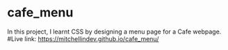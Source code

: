# cafe_menu
In this project, I learnt CSS by designing a menu page for a Cafe webpage.
#Live link: https://mitchellindev.github.io/cafe_menu/
